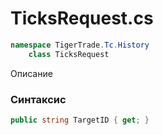 
# TicksRequest.cs
```csharp
namespace TigerTrade.Tc.History  
    class TicksRequest
```

Описание

### Синтаксис
```csharp
public string TargetID { get; }
```
